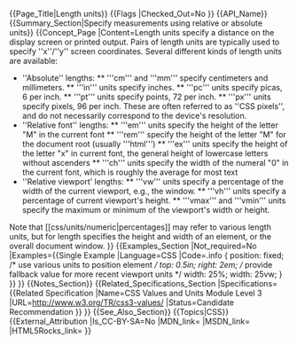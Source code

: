 {{Page_Title|Length units}}
{{Flags
|Checked_Out=No
}}
{{API_Name}}
{{Summary_Section|Specify measurements using relative or absolute units}}
{{Concept_Page
|Content=Length units specify a distance on the display screen or
printed output. Pairs of length units are typically used to specify
''x''/''y'' screen coordinates.  Several different kinds of length
units are available:

* ''Absolute'' lengths:
** '''cm''' and '''mm''' specify centimeters and millimeters.
** '''in''' units specify inches.
** '''pc''' units specify picas, 6 per inch.
** '''pt''' units specify points, 72 per inch.
** '''px''' units specify pixels, 96 per inch. These are often referred to as ''CSS pixels'', and do not necessarily correspond to the device's resolution.
* ''Relative font'' lengths:
** '''em''' units specify the height of the letter "M" in the current font
** '''rem''' specify the height of the letter "M" for the document root (usually '''html''')
** '''ex''' units specify the height of the letter "x" in current font, the general height of lowercase letters without ascenders
** '''ch''' units specify the width of the numeral "0" in the current font, which is roughly the average for most text
* ''Relative viewport' lengths:
** '''vw''' units specify a percentage of the width of the current viewport, e.g., the window.
** '''vh''' units specify a percentage of current viewport's height.
** '''vmax''' and '''vmin''' units specify the maximum or minimum of the viewport's width or height.

Note that [[css/units/numeric|percentages]] may refer to various length units, but for length specifies the height and width of an element, or the overall document window.
}}
{{Examples_Section
|Not_required=No
|Examples={{Single Example
|Language=CSS
|Code=.info {
    position: fixed;
    /* use various units to position element */
    top: 0.5in;
    right: 2em;
    /* provide fallback value for more recent viewport units */
    width: 25%;
    width: 25vw;
}
}}
}}
{{Notes_Section}}
{{Related_Specifications_Section
|Specifications={{Related Specification
|Name=CSS Values and Units Module Level 3
|URL=http://www.w3.org/TR/css3-values/
|Status=Candidate Recommendation
}}
}}
{{See_Also_Section}}
{{Topics|CSS}}
{{External_Attribution
|Is_CC-BY-SA=No
|MDN_link=
|MSDN_link=
|HTML5Rocks_link=
}}